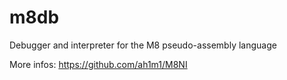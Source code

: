 # m8db

Debugger and interpreter for the M8 pseudo-assembly language

More infos: https://github.com/ah1m1/M8NI
